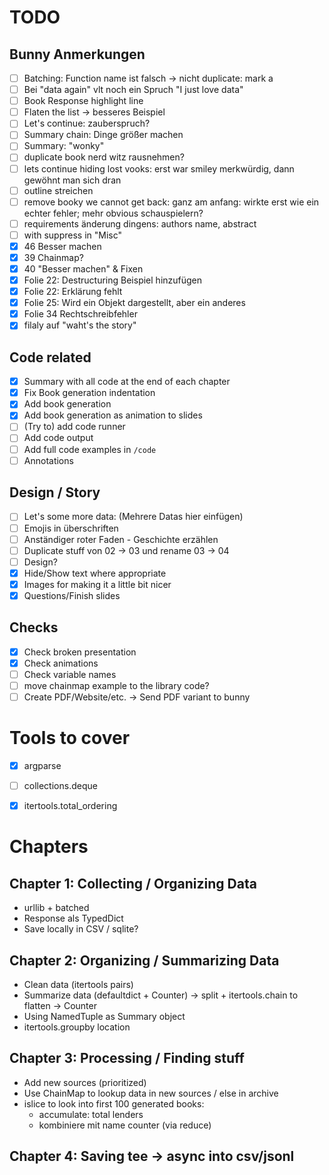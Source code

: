 # TODO

## Bunny Anmerkungen

- [ ] Batching: Function name ist falsch -> nicht duplicate: mark a
- [ ] Bei "data again" vlt noch ein Spruch "I just love data"
- [ ] Book Response highlight line
- [ ] Flaten the list -> besseres Beispiel
- [ ] Let's continue: zauberspruch?
- [ ] Summary chain: Dinge größer machen
- [ ] Summary: "wonky"
- [ ] duplicate book nerd witz rausnehmen?
- [ ] lets continue hiding lost vooks: erst war smiley merkwürdig, dann gewöhnt man sich dran
- [ ] outline streichen
- [ ] remove booky we cannot get back: ganz am anfang: wirkte erst wie ein echter fehler; mehr obvious schauspielern?
- [ ] requirements änderung dingens: authors name, abstract 
- [ ] with suppress in "Misc"
- [x] 46 Besser machen
- [x] 39 Chainmap?
- [x] 40 "Besser machen" & Fixen
- [x] Folie 22: Destructuring Beispiel hinzufügen
- [x] Folie 22: Erklärung fehlt
- [x] Folie 25: Wird ein Objekt dargestellt, aber ein anderes
- [x] Folie 34 Rechtschreibfehler
- [x] filaly auf "waht's the story"

## Code related

- [x] Summary with all code at the end of each chapter
- [x] Fix Book generation indentation
- [x] Add book generation
- [x] Add book generation as animation to slides
- [ ] (Try to) add code runner
- [ ] Add code output
- [ ] Add full code examples in `/code`
- [ ] Annotations

## Design / Story
- [ ] Let's some more data: (Mehrere Datas hier einfügen)
- [ ] Emojis in überschriften
- [ ] Anständiger roter Faden - Geschichte erzählen
- [ ] Duplicate stuff von 02 -> 03 und rename 03 -> 04
- [ ] Design?
- [x] Hide/Show text where appropriate
- [x] Images for making it a little bit nicer
- [x] Questions/Finish slides

## Checks
- [x] Check broken presentation
- [x] Check animations
- [ ] Check variable names
- [ ] move chainmap example to the library code?
- [ ] Create PDF/Website/etc. -> Send PDF variant to bunny

# Tools to cover
- [x] argparse
- [ ] collections.deque
- [x] itertools.total_ordering


# Chapters

## Chapter 1: Collecting / Organizing Data
- urllib + batched
- Response als TypedDict
- Save locally in CSV / sqlite?

## Chapter 2: Organizing / Summarizing Data
- Clean data (itertools pairs)
- Summarize data (defaultdict + Counter)
    -> split + itertools.chain to flatten
    -> Counter
- Using NamedTuple as Summary object
- itertools.groupby location

## Chapter 3: Processing / Finding stuff
- Add new sources (prioritized)
- Use ChainMap to lookup data in new sources / else in archive
- islice to look into first 100 generated books:
    - accumulate: total lenders
    - kombiniere mit name counter (via reduce)

## Chapter 4: Saving tee -> async into csv/jsonl



